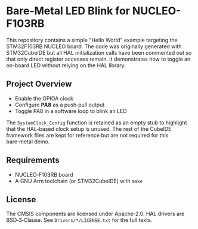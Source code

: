 # Bare-Metal LED Blink for NUCLEO-F103RB

This repository contains a simple "Hello World" example targeting the STM32F103RB NUCLEO board. The code was originally generated with STM32CubeIDE but all HAL initialization calls have been commented out so that only direct register accesses remain. It demonstrates how to toggle an on-board LED without relying on the HAL library.

## Project Overview
- Enable the GPIOA clock
- Configure **PA8** as a push‑pull output
- Toggle PA8 in a software loop to blink an LED

The `SystemClock_Config` function is retained as an empty stub to highlight that the HAL-based clock setup is unused. The rest of the CubeIDE framework files are kept for reference but are not required for this bare‑metal demo.

## Requirements
- NUCLEO‑F103RB board
- A GNU Arm toolchain (or STM32CubeIDE) with `make`


## License
The CMSIS components are licensed under Apache‑2.0. HAL drivers are BSD‑3‑Clause. See `Drivers/*/LICENSE.txt` for the full texts.
